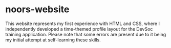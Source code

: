 # noors-website
This website represents my first experience with HTML and CSS, where I independently developed a time-themed profile layout for the DevSoc training application. Please note that some errors are present due to it being my initial attempt at self-learning these skills.
